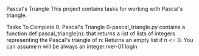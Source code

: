 Pascal's Triangle
This project contains tasks for working with Pascal's triangle.

Tasks To Complete
 0. Pascal's Triangle
0-pascal_triangle.py contains a function def pascal_triangle(n): that returns a list of lists of integers representing the Pascal's triangle of n:
Returns an empty list if n <= 0.
You can assume n will be always an integer.rver-01 login

